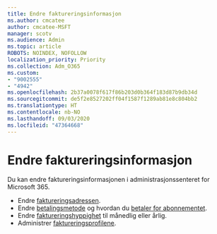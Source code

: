 ```yaml
---
title: Endre faktureringsinformasjon
ms.author: cmcatee
author: cmcatee-MSFT
manager: scotv
ms.audience: Admin
ms.topic: article
ROBOTS: NOINDEX, NOFOLLOW
localization_priority: Priority
ms.collection: Adm_O365
ms.custom:
- "9002555"
- "4942"
ms.openlocfilehash: 2b37a0078f617f86b203d0b364f183d87b9db34d
ms.sourcegitcommit: de5f2e8527202ff04f1587f1289ab81e8c804bb2
ms.translationtype: HT
ms.contentlocale: nb-NO
ms.lasthandoff: 09/03/2020
ms.locfileid: "47364668"
---
```

# <a name="change-billing-information"></a>Endre faktureringsinformasjon

Du kan endre faktureringsinformasjonen i administrasjonssenteret for Microsoft 365. 

- Endre [faktureringsadressen](https://docs.microsoft.com/microsoft-365/commerce/billing-and-payments/change-your-billing-addresses).
- Endre [betalingsmetode](https://docs.microsoft.com/microsoft-365/commerce/billing-and-payments/manage-payment-methods) og hvordan du [betaler for abonnementet](https://docs.microsoft.com/microsoft-365/commerce/billing-and-payments/pay-for-your-subscription).
- Endre [faktureringshyppighet](https://docs.microsoft.com/microsoft-365/commerce/billing-and-payments/change-payment-frequency) til månedlig eller årlig.
- Administrer [faktureringsprofilene](https://docs.microsoft.com/microsoft-365/commerce/billing-and-payments/manage-billing-profiles).
